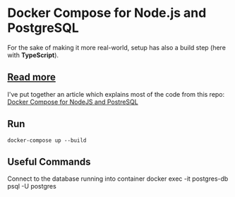 # Docker Compose for Node.js and PostgreSQL

For the sake of making it more real-world, setup has also a build step (here with **TypeScript**).

## [Read more](https://michalzalecki.com/docker-compose-for-nodejs-and-postresql/)

I've put together an article which explains most of the code from this repo: [Docker Compose for NodeJS and PostreSQL](https://michalzalecki.com/docker-compose-for-nodejs-and-postresql/)

## Run

    docker-compose up --build

## Useful Commands

Connect to the database running into container
docker exec -it postgres-db psql -U postgres